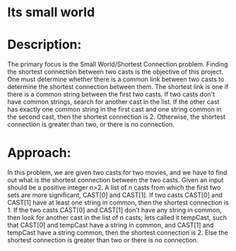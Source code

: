 # Its small world

# Description: 

The primary focus is the Small World/Shortest Connection problem. Finding the shortest connection between two casts is the objective of this project. One must determine whether there is a common link between two casts to determine the shortest connection between them. The shortest link is one if there is a common string between the first two casts. If two casts don't have common strings, search for another cast in the list. If the other cast has exactly one common string in the first cast and one string common in the second cast, then the shortest connection is 2. Otherwise, the shortest connection is greater than two, or there is no connection.

# Approach:

In this problem, we are given two casts for two movies, and we have to find out what is the shortest connection between the two casts.
Given an input should be a positive integer n>2.
A list of n casts from which the first two sets are more significant, CAST[0]  and CAST[1]. If two casts CAST[0] and CAST[1] have at least one string in common, then the shortest connection is 1.
If the two casts CAST[0] and CAST[1] don’t have any string in common, then look for another cast in the list of n casts; lets called it tempCast, such that CAST[0] and tempCast have a string in common, and CAST[1] and tempCast have a string common, then the shortest connection is 2.
Else the shortest connection is greater than two or there is no connection.
